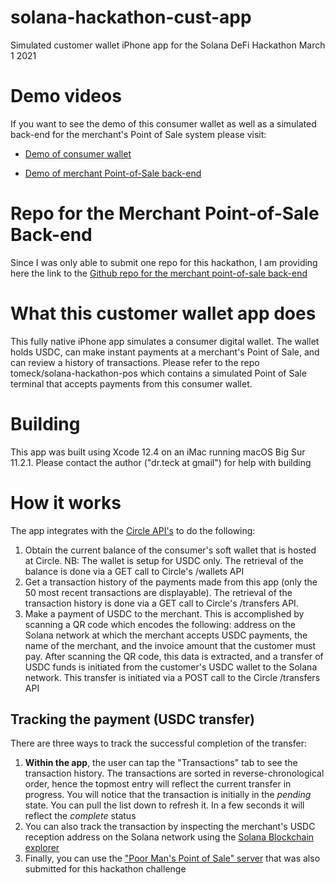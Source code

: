 # solana-hackathon-cust-app
Simulated customer wallet iPhone app for the Solana DeFi Hackathon March 1 2021

# Demo videos
If you want to see the demo of this consumer wallet as well as a simulated back-end for the merchant's Point of Sale system please visit:

- [Demo of consumer wallet](https://youtu.be/3Fl4cfl4Cyg)

- [Demo of merchant Point-of-Sale back-end](https://youtu.be/-l5u6NxjZfQ)

# Repo for the Merchant Point-of-Sale Back-end
Since I was only able to submit one repo for this hackathon, I am providing here the link to the [Github repo for the merchant point-of-sale back-end](https://github.com/tomeck/solana-hackathon-pos)

# What this customer wallet app does
This fully native iPhone app simulates a consumer digital wallet.  The wallet holds USDC, can make instant payments at a merchant's Point of Sale, and can review a history of transactions.  Please refer to the repo tomeck/solana-hackathon-pos which contains a simulated Point of Sale terminal that accepts payments from this consumer wallet.

# Building
This app was built using Xcode 12.4 on an iMac running macOS Big Sur 11.2.1.  Please contact the author ("dr.teck at gmail") for help with building

# How it works
The app integrates with the [Circle API's](https://developers.circle.com) to do the following:

1. Obtain the current balance of the consumer's soft wallet that is hosted at Circle.   NB: The wallet is setup for USDC only. The retrieval of the balance is done via a GET call to Circle's /wallets API 
2. Get a transaction history of the payments made from this app (only the 50 most recent transactions are displayable).  The retrieval of the transaction history is done via a GET call to Circle's /transfers API.
3. Make a payment of USDC to the merchant.  This is accomplished by scanning a QR code which encodes the following: address on the Solana network at which the merchant accepts USDC payments, the name of the merchant, and the invoice amount that the customer must pay.  After scanning the QR code, this data is extracted, and a transfer of USDC funds is initiated from the customer's USDC wallet to the Solana network.  This transfer is initiated via a POST call to the Circle /transfers API

## Tracking the payment (USDC transfer)
There are three ways to track the successful completion of the transfer:

1. **Within the app**, the user can tap the "Transactions" tab to see the transaction history.  The transactions are sorted in reverse-chronological order, hence the topmost entry will reflect the current transfer in progress.  You will notice that the transaction is initially in the *pending* state.  You can pull the list down to refresh it.   In a few seconds it will reflect the *complete* status
2. You can also track the transaction by inspecting the merchant's USDC reception address on the Solana network using the [Solana Blockchain explorer](https://explorer.solana.com/address/FUoAafzWRYp8dsshzKqadN7QXGZQAJ6M5dc95jN1d9GJ?cluster=testnet)
3. Finally, you can use the ["Poor Man's Point of Sale" server](https://github.com/tomeck/solana-hackathon-pos/tree/main) that was also submitted for this hackathon challenge
